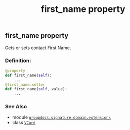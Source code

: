 ﻿---
title: first_name property
second_title: GroupDocs.Signature for Python via .NET API References
description: 
type: docs
url: /python-net/groupdocs.signature.domain.extensions/vcard/first_name/
is_root: false
weight: 70
---

## first_name property


Gets or sets contact First Name.
### Definition:
```python
@property
def first_name(self):
    ...
@first_name.setter
def first_name(self, value):
    ...
```

### See Also
* module [`groupdocs.signature.domain.extensions`](../../)
* class [`VCard`](/signature/python-net/groupdocs.signature.domain.extensions/vcard)

